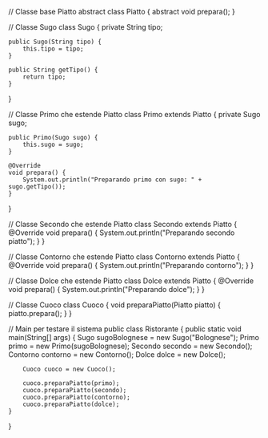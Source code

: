 // Classe base Piatto
abstract class Piatto {
    abstract void prepara();
}

// Classe Sugo
class Sugo {
    private String tipo;

    public Sugo(String tipo) {
        this.tipo = tipo;
    }

    public String getTipo() {
        return tipo;
    }
}

// Classe Primo che estende Piatto
class Primo extends Piatto {
    private Sugo sugo;

    public Primo(Sugo sugo) {
        this.sugo = sugo;
    }

    @Override
    void prepara() {
        System.out.println("Preparando primo con sugo: " + sugo.getTipo());
    }
}

// Classe Secondo che estende Piatto
class Secondo extends Piatto {
    @Override
    void prepara() {
        System.out.println("Preparando secondo piatto");
    }
}

// Classe Contorno che estende Piatto
class Contorno extends Piatto {
    @Override
    void prepara() {
        System.out.println("Preparando contorno");
    }
}

// Classe Dolce che estende Piatto
class Dolce extends Piatto {
    @Override
    void prepara() {
        System.out.println("Preparando dolce");
    }
}

// Classe Cuoco
class Cuoco {
    void preparaPiatto(Piatto piatto) {
        piatto.prepara();
    }
}

// Main per testare il sistema
public class Ristorante {
    public static void main(String[] args) {
        Sugo sugoBolognese = new Sugo("Bolognese");
        Primo primo = new Primo(sugoBolognese);
        Secondo secondo = new Secondo();
        Contorno contorno = new Contorno();
        Dolce dolce = new Dolce();

        Cuoco cuoco = new Cuoco();

        cuoco.preparaPiatto(primo);
        cuoco.preparaPiatto(secondo);
        cuoco.preparaPiatto(contorno);
        cuoco.preparaPiatto(dolce);
    }
}
